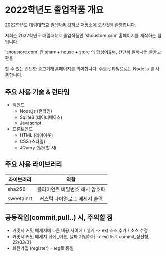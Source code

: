 2022학년도 졸업작품 개요
========================
2022학년도 대림대학교 졸업작품 깃허브 저장소에 오신것을 환영합니다.

저희는 2022학년도 대림대학교 졸업작품인 'shoustore.com' 홈페이지를 제작하는 팀입니다.

'shoustore.com' 란 share + house + store 의 합성어로써, 간단히 말하자면 물물교환을

할 수 있는 간단한 중고거래 홈페이지를 의미합니다. 주요 런타임으로는 Node.js 를 사용합니다.

## 주요 사용 기술 & 런타임
* 백엔드
    * Node.js (런타임)
    * Sqlite3 (데이터베이스)
    * Javascript
* 프론트엔드
    * HTML (레이아웃)
    * CSS (스타일)
    * JQuery (필요할 시)

## 주요 사용 라이브러리

| 라이브러리 |               역할              |
| ---------- |:-------------------------------:|
| sha256     | 클라이언트 비밀번호 해시 암호화 |
| sweetalert | 커스텀 다이얼로그 메세지 출력   |

## 공동작업(commit,pull..) 시, 주의할 점
* 커밋시 커밋 메세지에 다른 내용 사이에 / 넣기 -> ex) 소스 추가 / 소스 수정
* 커밋시 커밋 메세지 뒤에 _이름, 날짜 기입하기 -> ex) fisrt commit_정진형, 22/03/01
* 회원가입 (register) = reg로 통일

